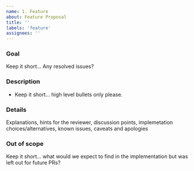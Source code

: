 ```yaml
---
name: 1. Feature
about: Feature Proposal
title: ''
labels: 'feature'
assignees: ''
---
```

### Goal
Keep it short... Any resolved issues?

### Description
* Keep it short... high level bullets only please.

### Details
Explanations, hints for the reviewer, discussion points, implemetation choices/alternatives, known issues, caveats and apologies

### Out of scope
Keep it short... what would we expect to find in the implementation but was left out for future PRs?
